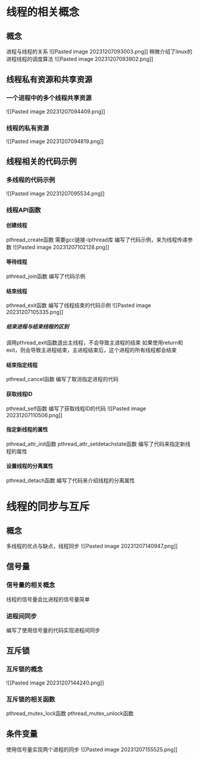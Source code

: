 # 线程的相关概念
## 概念
进程与线程的关系
![[Pasted image 20231207093003.png]]
稍微介绍了linux的进程线程的调度算法
![[Pasted image 20231207093902.png]]
## 线程私有资源和共享资源
### 一个进程中的多个线程共享资源
![[Pasted image 20231207094409.png]]
### 线程的私有资源
![[Pasted image 20231207094819.png]]
## 线程相关的代码示例
### 多线程的代码示例
![[Pasted image 20231207095534.png]]
### 线程API函数
#### 创建线程
pthread_create函数
需要gcc链接-lpthread库
编写了代码示例，来为线程传递参数
![[Pasted image 20231207102128.png]]
#### 等待线程
pthread_join函数
编写了代码示例
#### 结束线程
pthread_exit函数
编写了线程结束的代码示例
![[Pasted image 20231207105335.png]]
##### 结束进程与结束线程的区别
调用pthread_exit函数退出主线程，不会导致主进程的结束
如果使用return和exit，则会导致主进程结束，主进程结束后，这个进程的所有线程都会结束
#### 结束指定线程
pthread_cancel函数
编写了取消指定进程的代码
#### 获取线程ID
pthread_self函数
编写了获取线程ID的代码
![[Pasted image 20231207110506.png]]
#### 指定新线程的属性
pthread_attr_init函数
pthread_attr_setdetachstate函数
编写了代码来指定新线程的属性
#### 设置线程的分离属性
pthread_detach函数
编写了代码来介绍线程的分离属性

# 线程的同步与互斥
## 概念
多线程的优点与缺点，线程同步
![[Pasted image 20231207140947.png]]
## 信号量
### 信号量的相关概念
线程的信号量会比进程的信号量简单
### 进程间同步
编写了使用信号量的代码实现进程间同步
## 互斥锁
### 互斥锁的概念
![[Pasted image 20231207144240.png]]
### 互斥锁的相关函数
pthread_mutex_lock函数
pthread_mutex_unlock函数

## 条件变量
使用信号量实现两个进程的同步
![[Pasted image 20231207155525.png]]
